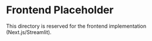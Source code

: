 # Frontend Placeholder

This directory is reserved for the frontend implementation (Next.js/Streamlit).